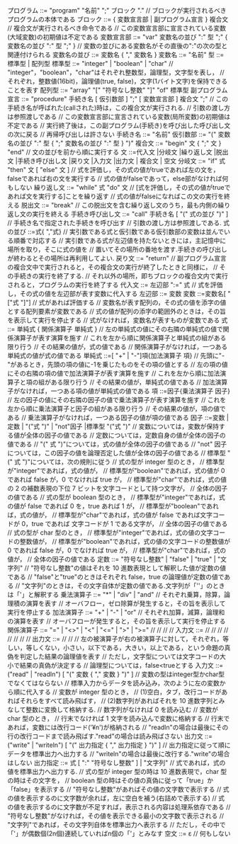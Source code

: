 プログラム ::= "program" "名前" ";" ブロック "."
  // ブロックが実行されるべきプログラムの本体である
ブロック ::= { 変数宣言部 | 副プログラム宣言 } 複合文
  // 複合文が実行されるべき命令である
  // この変数宣言部に宣言されている変数(大域変数)の初期値は不定である
変数宣言部 ::= "var" 変数名の並び ":" 型 ";" { 変数名の並び ":" 型 ";" }
  // 変数の並びにある変数名がその直後の":"の次の型と関連付けられる
変数名の並び ::= 変数名 { "," 変数名 } 変数名 ::= "名前"
型 ::= 標準型 | 配列型
標準型 ::= "integer" | "boolean" | "char"
  // "integer"，"boolean"，"char"はそれぞれ整数型，論理型，文字型を表し，
  // それぞれ，整数値(16bit)，論理値(true, false)，文字(1バイト文字)を保持できることを表す 配列型 ::= "array" "[" "符号なし整数" "]" "of" 標準型
副プログラム宣言 ::= "procedure" 手続き名 [ 仮引数部 ] ";" [ 変数宣言部 ] 複合文 ";"
  // この手続き名が呼ばれた(callされた)時は，この複合文が実行される. 
  // 引数の渡し方は参照渡しである
  // この変数宣言部に宣言されている変数(局所変数)の初期値は不定である
  // 実行終了後は，この副プログラム(手続き)を呼び出した呼び出し文の次に戻る
  // 再帰呼び出しは許さない
手続き名 ::= "名前"
仮引数部 ::= "(" 変数名の並び ":" 型 { ";" 変数名の並び ":" 型 } ")" 複合文 ::= "begin" 文 { ";" 文 } "end"
  // 文の並びを前から順に実行する
文 ::=代入文 |分岐文 |繰り返し文 |脱出文 |手続き呼び出し文 |戻り文 |入力文 |出力文 |
複合文 | 空文
分岐文 ::= "if" 式 "then" 文 [ "else" 文 ]
  // 式を評価し，その式の値がtrueであれば左の文を，falseであれば右の文を実行する
  // 式の値がfalseであって，else部がなければ何もしない 繰り返し文 ::= "while" 式 "do" 文
  // [式を評価し，その式の値がtrueであれば文を実行する]ことを繰り返す
  // 式の値がfalseになればこの文の実行を終える 脱出文 ::= "break"
  // この脱出文を含む繰り返し文のうち，最も内側の繰り返し文の実行を終える 手続き呼び出し文 ::= "call" 手続き名 [ "(" 式の並び ")" ]
  // 手続き名で指定された手続きを呼び出す
  // 引数の渡し方は参照渡しである. 式の並び ::=式{ ","式}
  // 実引数である式と仮引数である仮引数部の変数は並んでいる順番で対応する
  // 実引数である式が左辺値を持たないときには，主記憶中に場所を取り，そこに式の値を // 置いてその場所の番地を渡す.手続きの呼び出しが終わるとその場所は再利用してよい.
戻り文 ::= "return"
  // 副プログラム宣言の複合文中で実行されると，その複合文の実行が終了したときと同様に， // その手続きの実行を終了する.
  // それ以外の場所，即ちブロックの複合文内で実行されると，プログラムの実行を終了する
代入文 ::= 左辺部 ":=" 式
  // 式を評価し，その式の値を左辺部が表す変数に代入する
左辺部 ::= 変数
変数 ::=変数名[ "["式 "]"]
  // 式があれば評価する
  // 変数名が表す配列の，その式の値を添字の値とする配列要素が変数である // 式の値が配列の添字の範囲外のときは，その旨を表示して実行を停止する // 式がなければ，変数名が表すものが変数である
式 ::= 単純式 { 関係演算子 単純式 }
  // 左の単純式の値にその右隣の単純式の値で関係演算子が表す演算を施す // これを左から順に関係演算子と単純式の組がある限り行う
  // その結果の値が，式の値である
  // 関係演算子がなければ，一つある単純式の値が式の値である
単純式 ::=[ "+" | "-"]項{加法演算子 項}
  // 先頭に"-"があるとき，先頭の項の値に-1を乗じたものをその項の値とする // 左の項の値にその右隣の項の値で加法演算子が表す演算を施す
  // これを左から順に加法演算子と項の組がある限り行う
  // その結果の値が，単純式の値である
  // 加法演算子がなければ，一つある項の値が単純式の値である
項 ::=因子{乗法演算子 因子}
  // 左の因子の値にその右隣の因子の値で乗法演算子が表す演算を施す // これを左から順に乗法演算子と因子の組がある限り行う
  // その結果の値が，項の値である
  // 乗法演算子がなければ，一つある因子の値が項の値である
因子 ::=変数 |定数 | "("式 ")" | "not"因子 |標準型 "("式 ")"
  // 変数については，変数が保持する値が全体の因子の値である
  // 定数については，定数自身の値が全体の因子の値である
  // "(" 式 ")"については，式の値が全体の因子の値である
  // "not" 因子については，この因子の値を論理否定した値が全体の因子の値である
  // 標準型 "(" 式 ")"については，次の規則に従う
  //  式の型が integer 型のとき，
  //    標準型が"integer"であれば，式の値が，
  //    標準型が"boolean"であれば，式の値が 0 であれば false が，0 でなければ true が，
  //    標準型が"char"であれば，式の値の 2 の補数表現の下位 7 ビットを文字コードとして持つ文字が， 
  //  全体の因子の値である
  //  式の型が boolean 型のとき，
  //    標準型が"integer"であれば，式の値が false であれば 0 を，true あれば 1 が， 
  //    標準型が"boolean"であれば，式の値が，
  //    標準型が"char"であれば，式の値が false であれば文字コードが 0，true であれば 文字コードが 1 である文字が，
  //  全体の因子の値である
  //  式の型が char 型のとき，
  //    標準型が"integer"であれば，式の値の文字コードの整数値が， 
  //    標準型が"boolean"であれば，式の値の文字コードの整数値が 0 であれば false が，0 でなければ true が， 
  //    標準型が"char"であれば，式の値が， 
  //  全体の因子の値である
定数 ::= "符号なし整数" | "false" | "true" | "文字列"
  // "符号なし整数"の値はそれを 10 進数表現として解釈した値が定数の値である
  // "false"と"true"のときはそれぞれ false，true の論理値が定数の値である
  // "文字列"のときは，その文字自体が定数の値である.文字列が「''」のときは「'」と解釈する
乗法演算子 ::= "*" | "div" | "and"
  // それぞれ乗算，除算，論理積の演算を表す
  // オーバフロー，ゼロ除算が発生すると，その旨を表示して実行を停止する 
加法演算子 ::= "+" | "-" | "or"
  // それぞれ加算，減算，論理和の演算を表す
  // オーバフローが発生すると，その旨を表示して実行を停止する 
関係演算子 ::= "=" | "<>" | "<" | "<=" | ">" | ">="
// // // //
入力文 ::= // // // // // // // // 出力文 ::= // //
  // 左の被演算子が右の被演算子に対して，それぞれ，等しい，等しくない，小さい，以下である，大きい，以上である，という命題の真偽を判定した結果の論理値を表す 
  // ただし，文字型については文字コードの大小で結果の真偽が決定する 
  // 論理型については，false<trueとする
入力文 ::= ("read" | "readln") [ "(" 変数 { "," 変数 } ")" ] 
  // 変数の型はinteger型かchar型でなくてはならない 
  // 標準入力からデータを読み込み，次のように左の変数から順に代入する
  // 変数が integer 型のとき，
  //  (1)空白，タブ，改行コードがあればそれらをすべて読み飛ばす， 
  //  (2)数字列があればそれを 10 進数字列とみなして整数に変換して格納する.
  //    数字列がなければ 0 を読み込む
  // 変数が char 型のとき，
  //  行末でなければ 1 文字を読み込んで変数に格納する 
  //  行末であれば，変数には改行コード('¥n')が格納される
  // "readln"の場合は最後にその行の改行コードまで読み飛ばす."read"の場合は読み飛ばさない
出力文 ::= ("write" | "writeln") [ "(" 出力指定 { "," 出力指定 } ")" ]
  // 出力指定に従って順にデータを標準出力へ出力する
  // "writeln"の場合は最後に改行する."write"の場合はしない 
出力指定 ::= 式 [ ":" "符号なし整数" ] | "文字列"
  // 式であれば，式の値を標準出力へ出力する.
  //  式の型が integer 型の時は 10 進数表現で，char 型の時はその文字を，
  //  boolean 型の時はその値の真偽に従って「true」か「false」を表示する
  // "符号なし整数"があればその値の文字数で表示する
  // 式の値を表示するのに文字数が余れば，左に空白を補う(右詰めで表示する)
  // 式の値を表示するのに文字数が不足すれば，表示される内容は処理系依存である
  // "符号なし整数"がなければ，その値を表示できる最小の文字数で表示される
  // "文字列"であれば，その文字列自体を標準出力へ表示する
  // ただし，その中で「'」が偶数個(2n個)連続していればn個の「'」とみなす
空文 ::= ε
  // 何もしない
